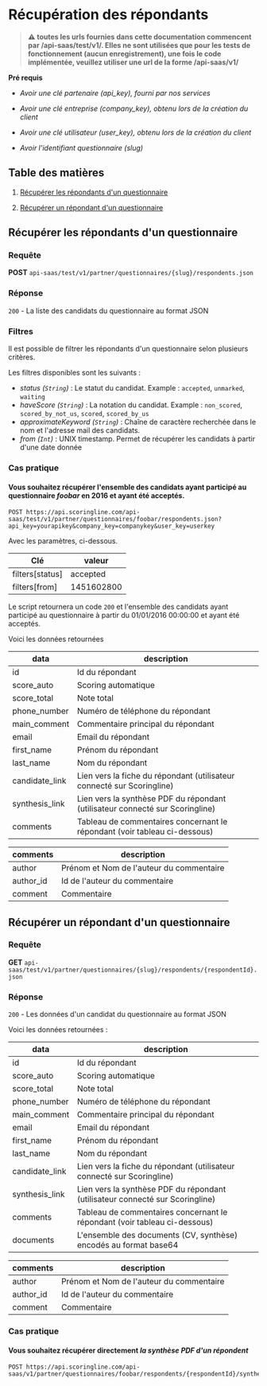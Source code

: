 # Récupération des répondants

>**:warning: toutes les urls fournies dans cette documentation commencent par /api-saas/test/v1/. Elles ne sont utilisées que pour les tests de fonctionnement (aucun enregistrement), une fois le code implémentée, veuillez utiliser une url de la forme /api-saas/v1/**

**Pré requis**

- _Avoir une clé partenaire (api\_key), fourni par nos services_

- _Avoir une clé entreprise (company\_key), obtenu lors de la création du client_

- _Avoir une clé utilisateur (user\_key), obtenu lors de la création du client_

- _Avoir l'identifiant questionnaire (slug)_

## Table des matières

1. [Récupérer les répondants d'un questionnaire](#récupérer-les-répondants-dun-questionnaire)

2. [Récupérer un répondant d'un questionnaire](#récupérer-un-répondant-dun-questionnaire)

## Récupérer les répondants d'un questionnaire

### Requête
**POST** `api-saas/test/v1/partner/questionnaires/{slug}/respondents.json`

### Réponse
`200` - La liste des candidats du questionnaire au format JSON

### Filtres
Il est possible de filtrer les répondants d'un questionnaire selon plusieurs critères.

Les filtres disponibles sont les suivants :
* *status (`String`)* : Le statut du candidat. Example : `accepted`, `unmarked`, `waiting`
* *haveScore (`String`)* : La notation du candidat. Example : `non_scored`, `scored_by_not_us`, `scored`, `scored_by_us`
* *approximateKeyword (`String`)* : Chaîne de caractère recherchée dans le nom et l'adresse mail des candidats.
* *from (`Int`)* : UNIX timestamp. Permet de récupérer les candidats à partir d'une date donnée

### Cas pratique

#### Vous souhaitez récupérer l'ensemble des candidats ayant participé au questionnaire *foobar* en 2016 et ayant été acceptés.

```
POST https://api.scoringline.com/api-saas/test/v1/partner/questionnaires/foobar/respondents.json?api_key=yourapikey&company_key=companykey&user_key=userkey
```

Avec les paramètres, ci-dessous.

Clé              | valeur
-----------------|------------------
filters[status]  | accepted 
filters[from]    | 1451602800 

Le script retournera un code `200` et l'ensemble des candidats ayant participé au questionnaire à partir du 01/01/2016 00:00:00 et ayant été acceptés.

Voici les données retournées

data             | description
-----------------|------------------
id               | Id du répondant 
score_auto       | Scoring automatique
score_total      | Note total
phone_number     | Numéro de téléphone du répondant
main_comment     | Commentaire principal du répondant
email            | Email du répondant 
first_name       | Prénom du répondant 
last_name        | Nom du répondant 
candidate_link   | Lien vers la fiche du répondant (utilisateur connecté sur Scoringline) 
synthesis_link   | Lien vers la synthèse PDF du répondant (utilisateur connecté sur Scoringline) 
comments         | Tableau de commentaires concernant le répondant (voir tableau ci-dessous)

comments  | description
----------|------------------
author    | Prénom et Nom de l'auteur du commentaire
author_id | Id de l'auteur du commentaire
comment   | Commentaire

## Récupérer un répondant d'un questionnaire

### Requête
**GET** `api-saas/test/v1/partner/questionnaires/{slug}/respondents/{respondentId}.json`

### Réponse
`200` - Les données d'un candidat du questionnaire au format JSON

Voici les données retournées :

data             | description
-----------------|------------------
id               | Id du répondant 
score_auto       | Scoring automatique
score_total      | Note total
phone_number     | Numéro de téléphone du répondant
main_comment     | Commentaire principal du répondant
email            | Email du répondant 
first_name       | Prénom du répondant 
last_name        | Nom du répondant 
candidate_link   | Lien vers la fiche du répondant (utilisateur connecté sur Scoringline) 
synthesis_link   | Lien vers la synthèse PDF du répondant (utilisateur connecté sur Scoringline) 
comments         | Tableau de commentaires concernant le répondant (voir tableau ci-dessous)
documents        | L'ensemble des documents (CV, synthèse) encodés au format base64

comments  | description
----------|------------------
author    | Prénom et Nom de l'auteur du commentaire
author_id | Id de l'auteur du commentaire
comment   | Commentaire

### Cas pratique

#### Vous souhaitez récupérer directement *la synthèse PDF d'un répondent*

```
POST https://api.scoringline.com/api-saas/v1/partner/questionnaires/foobar/respondents/{respondentId}/synthesis.pdf'
```
